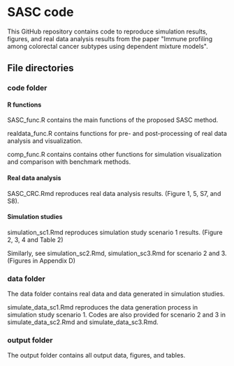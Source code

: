 SASC code
================

This GitHub repository contains code to reproduce simulation results, figures, and real data analysis results from the paper "Immune profiling among colorectal cancer subtypes using dependent mixture models".

## File directories

### code folder

#### R functions

SASC_func.R contains the main functions of the proposed SASC method.

realdata_func.R contains functions for pre- and post-processing of real data analysis and visualization.

comp_func.R contains contains other functions for simulation visualization and comparison with benchmark methods.

#### Real data analysis

SASC_CRC.Rmd reproduces real data analysis results. (Figure 1, 5, S7, and S8).

#### Simulation studies

simulation_sc1.Rmd reproduces simulation study scenario 1 results. (Figure 2, 3, 4 and Table 2)

Similarly, see simulation_sc2.Rmd, simulation_sc3.Rmd for scenario 2 and 3. (Figures in Appendix D)

### data folder

The data folder contains real data and data generated in simulation studies.

simulate_data_sc1.Rmd reproduces the data generation process in simulation study scenario 1. Codes are also provided for scenario 2 and 3 in simulate_data_sc2.Rmd and simulate_data_sc3.Rmd.

### output folder

The output folder contains all output data, figures, and tables. 











